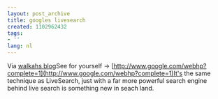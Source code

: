 ```yaml
---
layout: post_archive
title: googles livesearch
created: 1102962432
tags:
- ''
lang: nl
---
```

Via [walkahs blog](http://walkah.net/node/126 "walkah")<quote>See for yourself -> [http://www.google.com/webhp?complete=1](http://www.google.com/webhp?complete=1)It's the same technique as LiveSearch, just with a far more powerful search engine behind live search is something new in seach land. </quote><!--break-->
